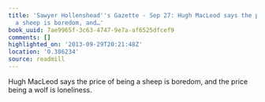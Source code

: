 ```yaml
---
title: 'Sawyer Hollenshead''s Gazette - Sep 27: Hugh Mac­Leod says the price of being
  a sheep is boredom, and…'
book_uuid: 7ae9965f-3c63-4747-9e7a-af6525dfcef9
comments: []
highlighted_on: '2013-09-29T20:21:48Z'
location: '0.386234'
source: readmill
---
```


Hugh Mac­Leod says the price of being a sheep is boredom, and the price being a wolf is loneliness.